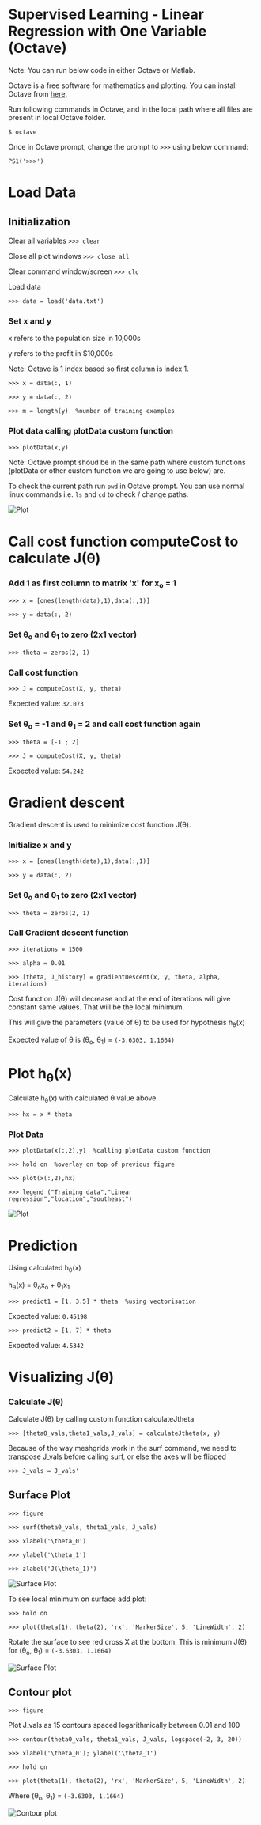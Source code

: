 Supervised Learning - Linear Regression with One Variable (Octave)
===================================================================

Note: You can run below code in either Octave or Matlab.

Octave is a free software for mathematics and plotting. You can install Octave from [here](https://www.gnu.org/software/octave/).


Run following commands in Octave, and in the local path where all files are present in local Octave folder. 


`$ octave`

Once in Octave prompt, change the prompt to `>>>` using below command:

`PS1('>>>')`


# Load Data

## Initialization

Clear all variables 
`>>> clear`

Close all plot windows `>>> close all`

Clear command window/screen `>>> clc`

Load data 

`>>> data = load('data.txt')`

### Set x and y
x refers to the population size in 10,000s

y refers to the profit in $10,000s

Note: Octave is 1 index based so first column is index 1. 


`>>> x = data(:, 1)`

`>>> y = data(:, 2)`

`>>> m = length(y)  %number of training examples`


### Plot data calling plotData custom function
`>>> plotData(x,y)`

Note: Octave prompt shoud be in the same path where custom functions (plotData or other custom function we are going to use below) are.

To check the current path run `pwd` in Octave prompt. You can use normal linux commands i.e. `ls` and `cd` to check / change paths. 


![Plot](figures/figure1.png)

# Call cost function computeCost to calculate J(&theta;)

### Add 1 as first column to matrix 'x' for x<sub>o</sub> = 1 

`>>> x = [ones(length(data),1),data(:,1)]`


`>>> y = data(:, 2)`


### Set &theta;<sub>o</sub> and &theta;<sub>1</sub> to zero (2x1 vector)

`>>> theta = zeros(2, 1)`

### Call cost function

`>>> J = computeCost(X, y, theta)`


Expected value: `32.073`


### Set &theta;<sub>o</sub> = -1 and &theta;<sub>1</sub> = 2 and call cost function again

`>>> theta = [-1 ; 2]`

`>>> J = computeCost(X, y, theta)`

Expected value: `54.242`


# Gradient descent 
Gradient descent is used to minimize cost function J(&theta;).

### Initialize x and y
`>>> x = [ones(length(data),1),data(:,1)]`

`>>> y = data(:, 2)`

### Set &theta;<sub>o</sub> and &theta;<sub>1</sub> to zero (2x1 vector)
`>>> theta = zeros(2, 1)`

### Call Gradient descent function 
`>>> iterations = 1500`

`>>> alpha = 0.01`

`>>> [theta, J_history] = gradientDescent(x, y, theta, alpha, iterations)`


Cost function J(&theta;) will decrease and at the end of iterations will give constant same values. That will be the local minimum. 

This will give the parameters (value of &theta;) to be used for hypothesis h<sub>&theta;</sub>(x)


Expected value of &theta; is (&theta;<sub>o</sub>, &theta;<sub>1</sub>) = `(-3.6303, 1.1664)`

# Plot h<sub>&theta;</sub>(x)

Calculate h<sub>&theta;</sub>(x) with calculated &theta; value above.

`>>> hx = x * theta`

### Plot Data
`>>> plotData(x(:,2),y)  %calling plotData custom function`

`>>> hold on  %overlay on top of previous figure`

`>>> plot(x(:,2),hx)`

`>>> legend ("Training data","Linear regression","location","southeast")`


![Plot](figures/figure2.png)



# Prediction
Using calculated h<sub>&theta;</sub>(x)

h<sub>&theta;</sub>(x) = &theta;<sub>o</sub>x<sub>o</sub>  + &theta;<sub>1</sub>x<sub>1</sub>


`>>> predict1 = [1, 3.5] * theta  %using vectorisation` 

Expected value: `0.45198`

`>>> predict2 = [1, 7] * theta`

Expected value: `4.5342`


# Visualizing J(&theta;)

### Calculate J(&theta;)

Calculate J(&theta;) by calling custom function calculateJtheta

`>>> [theta0_vals,theta1_vals,J_vals] = calculateJtheta(x, y)`

Because of the way meshgrids work in the surf command, we need to
transpose J_vals before calling surf, or else the axes will be flipped


`>>> J_vals = J_vals'`

## Surface Plot
`>>> figure`

`>>> surf(theta0_vals, theta1_vals, J_vals)`

`>>> xlabel('\theta_0')`

`>>> ylabel('\theta_1')`

`>>> zlabel('J(\theta_1)')`


![Surface Plot](figures/figure3.png)

To see local minimum on surface add plot:

`>>> hold on`

`>>> plot(theta(1), theta(2), 'rx', 'MarkerSize', 5, 'LineWidth', 2)`

Rotate the surface to see red cross X at the bottom. This is minimum J(&theta;) for (&theta;<sub>o</sub>, &theta;<sub>1</sub>) = `(-3.6303, 1.1664)`


![Surface Plot](figures/figure5.png)




## Contour plot

`>>> figure`

Plot J_vals as 15 contours spaced logarithmically between 0.01 and 100

`>>> contour(theta0_vals, theta1_vals, J_vals, logspace(-2, 3, 20))`

`>>> xlabel('\theta_0'); ylabel('\theta_1')`

`>>> hold on`

`>>> plot(theta(1), theta(2), 'rx', 'MarkerSize', 5, 'LineWidth', 2)`

Where (&theta;<sub>o</sub>, &theta;<sub>1</sub>) = `(-3.6303, 1.1664)`

![Contour plot](figures/figure4.png)